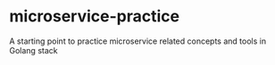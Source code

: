# microservice-practice
A starting point to practice microservice related concepts and tools in Golang stack
